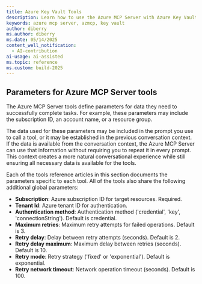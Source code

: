 ```yaml
---
title: Azure Key Vault Tools 
description: Learn how to use the Azure MCP Server with Azure Key Vault keys.
keywords: azure mcp server, azmcp, key vault
author: diberry
ms.author: diberry
ms.date: 05/14/2025
content_well_notification: 
  - AI-contribution
ai-usage: ai-assisted
ms.topic: reference
ms.custom: build-2025
--- 
```

## Parameters for Azure MCP Server tools

The Azure MCP Server tools define parameters for data they need to successfully complete tasks. For example, these parameters may include the subscription ID, an account name, or a resource group.

The data used for these parameters may be included in the prompt you use to call a tool, or it may be established in the previous conversation context. If the data is available from the conversation context, the Azure MCP Server can use that information without requiring you to repeat it in every prompt. This context creates a more natural conversational experience while still ensuring all necessary data is available for the tools.

Each of the tools reference articles in this section documents the parameters specific to each tool. All of the tools also share the following additional global parameters:

* **Subscription**: Azure subscription ID for target resources. Required.
* **Tenant Id**: Azure tenant ID for authentication.
* **Authentication method**: Authentication method ('credential', 'key', 'connectionString'). Default is credential.
* **Maximum retries**: Maximum retry attempts for failed operations. Default is 3. 
* **Retry delay**: Delay between retry attempts (seconds). Default is 2.
* **Retry delay maximum**: Maximum delay between retries (seconds). Default is 10.
* **Retry mode**: Retry strategy ('fixed' or 'exponential'). Default is exponential.
* **Retry network timeout**: Network operation timeout (seconds). Default is 100.
